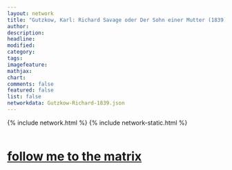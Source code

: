 ```yaml
---
layout: network
title: "Gutzkow, Karl: Richard Savage oder Der Sohn einer Mutter (1839)"
author:
description:
headline:
modified:
category:
tags: 
imagefeature: 
mathjax: 
chart: 
comments: false
featured: false
list: false
networkdata: Gutzkow-Richard-1839.json
---
```

{% include network.html %}
{% include network-static.html %}
<div class="row">
  <div class="small-5 small-centered columns"><a href="/matrix0007"><h1>follow me to the matrix</h1></a>
</div>
</div>
